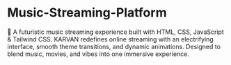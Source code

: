 # Music-Streaming-Platform
🚀 A futuristic music streaming experience built with HTML, CSS, JavaScript &amp; Tailwind CSS.  KARVAN redefines online streaming with an electrifying interface, smooth theme transitions, and dynamic animations. Designed to blend music, movies, and vibes into one immersive experience.
